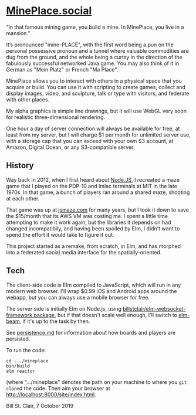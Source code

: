 # [MinePlace.social](https://mineplace.social/)

“In that famous mining game, you build a mine. In MinePlace, you live in a mansion.”

It’s pronounced "mine-PLACE", with the first word being a pun on the personal possessive pronoun and a tunnel where valuable commodities are dug from the ground, and the whole being a curtsy in the direction of the fabulously successful networked Java game. You may also think of it in German as "Mein Platz" or French "Ma Place".

MinePlace allows you to interact with others in a physical space that you acquire or build. You can use it with scripting to create games, collect and display images, video, and sculpture, talk or type with visitors, and federate with other places.

My alpha graphics is simple line drawings, but it will use WebGL very soon for realistic three-dimensional rendering.

One hour a day of server connection will always be available for free, at least from my server, but I will charge $1 per month for unlimited server use, with a storage cap that you can exceed with your own S3 account, at Amazon, Digital Ocean, or any S3-compatible server.

## History

Way back in 2012, when I first heard about [Node.JS](https://nodejs.org/), I recreated a maze game that I played on the PDP-10 and Imlac terminals at MIT in the late 1970s. In that game, a bunch of players ran around a shared maze, shooting at each other.

That game was up at [jsmaze.com](jsmaze.com) for many years, but I took it down to save the $15/month that its AWS VM was costing me. I spent a little time attempting to make it work again, but the libraries it depends on had changed incompatibily, and having been spoiled by Elm, I didn't want to spend the effort it would take to figure it out.

This project started as a remake, from scratch, in Elm, and has morphed into a federated social media interface for the spatially-oriented.

## Tech

The client-side code is Elm compiled to JavaScript, which will run in any modern web browser. I'll wrap $0.99 iOS and Android apps around the webapp, but you can always use a mobile browser for free.

The server side is initially Elm on Node.js, using [billstclair/elm-websocket-framework package](http://package.elm-lang.org/packages/billstclair/elm-websocket-framework/latest), but if that doesn't scale well enough, I'll switch to [elm-beam](https://github.com/hkgumbs/elm-beam), if it's up to the task by then.

See [persistence.md](https://github.com/billstclair/elm-jsmaze/blob/master/Persistence.md) for information about how boards and players are persisted.

To run the code:

    cd .../mineplace
    bin/build
    elm reactor
    
(where ".../mineplace" denotes the path on your machine to where you `git clone`d the code. Then aim your browser at [http://localhost:8000/site/index.html](localhost:8000/site/index.html).

Bill St. Clair, 7 October 2019
